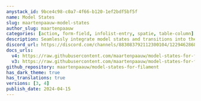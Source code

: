 ```yaml
---
anystack_id: 9bce4c98-c0a7-4f66-b120-1ef2bdf5bf5f
name: Model States
slug: maartenpaauw-model-states
author_slug: maartenpaauw
categories: [action, form-field, infolist-entry, spatie, table-column]
description: Seamlessly integrate model states and transitions into the Filament.
discord_url: https://discord.com/channels/883083792112300104/1229462868202881025
docs_urls:
  v4: https://raw.githubusercontent.com/maartenpaauw/model-states-for-filament-docs/main/README.md
  v3: https://raw.githubusercontent.com/maartenpaauw/model-states-for-filament-docs/refs/heads/3.x/README.md
github_repository: maartenpaauw/model-states-for-filament
has_dark_theme: true
has_translations: true
versions: [3, 4]
publish_date: 2024-04-15
---
```

